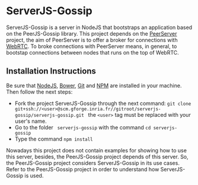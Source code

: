 # ServerJS-Gossip
ServerJS-Gossip is a server in NodeJS that bootstraps an application based on the PeerJS-Gossip library. 
This project depends on the [PeerServer](https://github.com/peers/peerjs-server) project, the aim of PeerServer is to offer a broker for connections with [WebRTC](http://www.webrtc.org/). To broke connections with PeerServer means, in general, to bootstap connections between nodes that runs on the top of WebRTC.

## Installation Instructions
Be sure that [NodeJS](http://nodejs.org/), [Bower](http://bower.io/), [Git](http://git-scm.com/)
 and [NPM](https://www.npmjs.org/) are installed in your machine. Then follow the next steps:
- Fork the project ServerJS-Gossip through the next command: ``` git clone               
  git+ssh://<user>@scm.gforge.inria.fr//gitroot/serverjs-gossip/serverjs-gossip.git  ```
  the ``` <user> ``` tag must be replaced with your user's name.
- Go to the folder ``` serverjs-gossip``` with the command ``` cd serverjs-gossip ``` 
- Type the command ``` npm install ```

Nowadays this project does not contain examples for showing how to use this server, besides, the 
PeerJS-Gossip project depends of this server. So, the PeerJS-Gossip project considers ServerJS-Gossip in
its use cases. Refer to the PeerJS-Gossip project in order to understand how ServerJS-Gossip is used.
